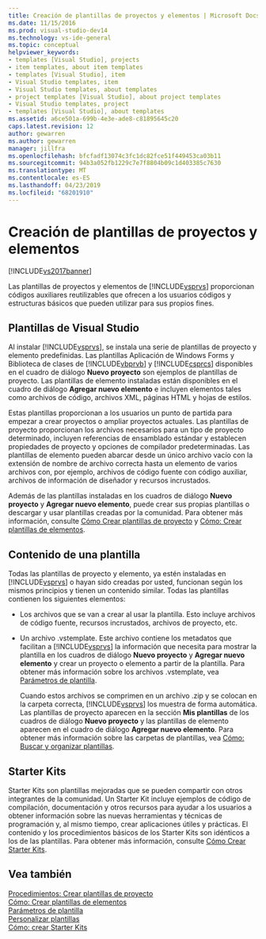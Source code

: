```yaml
---
title: Creación de plantillas de proyectos y elementos | Microsoft Docs
ms.date: 11/15/2016
ms.prod: visual-studio-dev14
ms.technology: vs-ide-general
ms.topic: conceptual
helpviewer_keywords:
- templates [Visual Studio], projects
- item templates, about item templates
- templates [Visual Studio], item
- Visual Studio templates, item
- Visual Studio templates, about templates
- project templates [Visual Studio], about project templates
- Visual Studio templates, project
- templates [Visual Studio], about templates
ms.assetid: a6ce501a-699b-4e3e-ade8-c81895645c20
caps.latest.revision: 12
author: gewarren
ms.author: gewarren
manager: jillfra
ms.openlocfilehash: bfcfadf13074c3fc1dc82fce51f449453ca03b11
ms.sourcegitcommit: 94b3a052fb1229c7e7f8804b09c1d403385c7630
ms.translationtype: MT
ms.contentlocale: es-ES
ms.lasthandoff: 04/23/2019
ms.locfileid: "68201910"
---
```

# <a name="creating-project-and-item-templates"></a>Creación de plantillas de proyectos y elementos
[!INCLUDE[vs2017banner](../includes/vs2017banner.md)]

Las plantillas de proyectos y elementos de [!INCLUDE[vsprvs](../includes/vsprvs-md.md)] proporcionan códigos auxiliares reutilizables que ofrecen a los usuarios códigos y estructuras básicos que pueden utilizar para sus propios fines.  
  
## <a name="visual-studio-templates"></a>Plantillas de Visual Studio  
 Al instalar [!INCLUDE[vsprvs](../includes/vsprvs-md.md)], se instala una serie de plantillas de proyecto y elemento predefinidas. Las plantillas Aplicación de Windows Forms y Biblioteca de clases de [!INCLUDE[vbprvb](../includes/vbprvb-md.md)] y [!INCLUDE[csprcs](../includes/csprcs-md.md)] disponibles en el cuadro de diálogo **Nuevo proyecto** son ejemplos de plantillas de proyecto. Las plantillas de elemento instaladas están disponibles en el cuadro de diálogo **Agregar nuevo elemento** e incluyen elementos tales como archivos de código, archivos XML, páginas HTML y hojas de estilos.  
  
 Estas plantillas proporcionan a los usuarios un punto de partida para empezar a crear proyectos o ampliar proyectos actuales. Las plantillas de proyecto proporcionan los archivos necesarios para un tipo de proyecto determinado, incluyen referencias de ensamblado estándar y establecen propiedades de proyecto y opciones de compilador predeterminadas. Las plantillas de elemento pueden abarcar desde un único archivo vacío con la extensión de nombre de archivo correcta hasta un elemento de varios archivos con, por ejemplo, archivos de código fuente con código auxiliar, archivos de información de diseñador y recursos incrustados.  
  
 Además de las plantillas instaladas en los cuadros de diálogo **Nuevo proyecto** y **Agregar nuevo elemento**, puede crear sus propias plantillas o descargar y usar plantillas creadas por la comunidad. Para obtener más información, consulte [Cómo Crear plantillas de proyecto](../ide/how-to-create-project-templates.md) y [Cómo: Crear plantillas de elementos](../ide/how-to-create-item-templates.md).  
  
## <a name="contents-of-a-template"></a>Contenido de una plantilla  
 Todas las plantillas de proyecto y elemento, ya estén instaladas en [!INCLUDE[vsprvs](../includes/vsprvs-md.md)] o hayan sido creadas por usted, funcionan según los mismos principios y tienen un contenido similar. Todas las plantillas contienen los siguientes elementos:  
  
- Los archivos que se van a crear al usar la plantilla. Esto incluye archivos de código fuente, recursos incrustados, archivos de proyecto, etc.  
  
- Un archivo .vstemplate. Este archivo contiene los metadatos que facilitan a [!INCLUDE[vsprvs](../includes/vsprvs-md.md)] la información que necesita para mostrar la plantilla en los cuadros de diálogo **Nuevo proyecto** y **Agregar nuevo elemento** y crear un proyecto o elemento a partir de la plantilla. Para obtener más información sobre los archivos .vstemplate, vea [Parámetros de plantilla](../ide/template-parameters.md).  
  
  Cuando estos archivos se comprimen en un archivo .zip y se colocan en la carpeta correcta, [!INCLUDE[vsprvs](../includes/vsprvs-md.md)] los muestra de forma automática. Las plantillas de proyecto aparecen en la sección **Mis plantillas** de los cuadros de diálogo **Nuevo proyecto** y las plantillas de elemento aparecen en el cuadro de diálogo **Agregar nuevo elemento**. Para obtener más información sobre las carpetas de plantillas, vea [Cómo: Buscar y organizar plantillas](../ide/how-to-locate-and-organize-project-and-item-templates.md).  
  
## <a name="starter-kits"></a>Starter Kits  
 Starter Kits son plantillas mejoradas que se pueden compartir con otros integrantes de la comunidad. Un Starter Kit incluye ejemplos de código de compilación, documentación y otros recursos para ayudar a los usuarios a obtener información sobre las nuevas herramientas y técnicas de programación y, al mismo tiempo, crear aplicaciones útiles y prácticas. El contenido y los procedimientos básicos de los Starter Kits son idénticos a los de las plantillas. Para obtener más información, consulte [Cómo Crear Starter Kits](../ide/how-to-create-starter-kits.md).  
  
## <a name="see-also"></a>Vea también  
 [Procedimientos: Crear plantillas de proyecto](../ide/how-to-create-project-templates.md)   
 [Cómo: Crear plantillas de elementos](../ide/how-to-create-item-templates.md)   
 [Parámetros de plantilla](../ide/template-parameters.md)   
 [Personalizar plantillas](../ide/customizing-project-and-item-templates.md)   
 [Cómo: crear Starter Kits](../ide/how-to-create-starter-kits.md)
